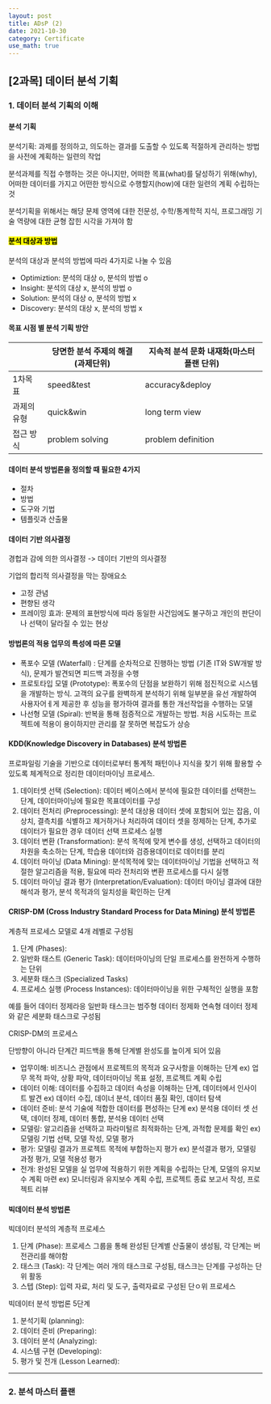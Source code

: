 ```yaml
---
layout: post
title: ADsP (2)
date: 2021-10-30
category: Certificate
use_math: true
---
```



## [2과목] 데이터 분석 기획

### 1. 데이터 분석 기획의 이해

#### 분석 기획 

분석기획: 과제를 정의하고, 의도하는 결과를 도출할 수 있도록 적절하게 관리하는 방법을 사전에 계획하는 일련의 작업 

분석과제를 직접 수행하는 것은 아니지만, 어떠한 목표(what)를 달성하기 위해(why), 어떠한 데이터를 가지고 어떤한 방식으로 수행할지(how)에 대한 일련의 계획 수립하는 것

분석기획을 위해서는 해당 문제 영역에 대한 전문성, 수학/통계학적 지식, 프로그래밍 기술 역량에 대한 균형 잡힌 시각을 가져야 함 

#### <mark> 분석 대상과 방법 </mark>

분석의 대상과 분석의 방법에 따라 4가지로 나눌 수 있음

- Optimiztion: 분석의 대상 o, 분석의 방법 o
- Insight: 분석의 대상 x, 분석의 방법 o
- Solution: 분석의 대상 o, 분석의 방법 x
- Discovery: 분석의 대상 x, 분석의 방법 x

#### 목표 시점 별 분석 기획 방안 

|    |당면한 분석 주제의 해결 (과제단위)|지속적 분석 문화 내재화(마스터 플랜 단위)|
|---|---|---|
|1차목표| speed&test| accuracy&deploy|
|과제의 유형|quick&win|long term view|
|접근 방식| problem solving| problem definition|

#### 데이터 분석 방법론을 정의할 때 필요한 4가지

- 절차
- 방법
- 도구와 기법
- 템플릿과 산출물

#### 데이터 기반 의사결정

경헙과 감에 의한 의사결정 -> 데이터 기반의 의사결정

기업의 합리적 의사결정을 막는 장애요소

- 고정 관념
- 편향된 생각
- 프레이밍 효과: 문제의 표현방식에 따라 동일한 사건임에도 불구하고 개인의 판단이나 선택이 달라질 수 있는 현상 

#### 방법론의 적용 업무의 특성에 따른 모델 

- 폭포수 모델 (Waterfall) : 단계를 순차적으로 진행하는 방법 (기존 IT와 SW개발 방식), 문제가 발견되면 피드백 과정을 수행
- 프로토타입 모델 (Prototype): 폭포수의 단점을 보완하기 위해 점진적으로 시스템을 개발하는 방식. 고객의 요구를 완벽하게 분석하기 위해 일부분을 유선 개발하여 사용자어ㅔ게 제공한 후 성능을 평가하여 결과를 통한 개선작업을 수행하는 모델
- 나선형 모델 (Spiral): 반복을 통해 점증적으로 개발하는 방법. 처음 시도하는 프로젝트에 적용이 용이하지만 관리를 잘 못하면 복잡도가 상승

#### KDD(Knowledge Discovery in Databases) 분석 방법론

프로파일링 기술을 기반으로 데이터로부터 통계적 패턴이나 지식을 찾기 위해 활용할 수 있도록 체계적으로 정리한 데이터마이닝 프로세스.

1) 데이터셋 선택 (Selection): 데이터 베이스에서 분석에 필요한 데이터를 선택한느 단계, 데이터마이닝에 필요한 목표데이터를 구성
2) 데이터 전처리 (Preprocessing): 분석 대상용 데이터 셋에 포함되어 있는 잡음, 이상치, 결측치를 식별하고 제거하거나 처리하여 데이터 셋을 정제하는 단계, 추가로 데이터가 필요한 경우 데이터 선택 프로세스 실행
3) 데이터 변환 (Transformation): 분석 목적에 맞게 변수를 생성, 선택하고 데이터의 차원을 축소하는 단계, 학습용 데이터와 검증용데이터로 데이터를 분리
4) 데이터 마이닝 (Data Mining): 분석목적에 맞는 데이터마이닝 기법을 선택하고 적절한 알고리즘을 적용, 필요에 따라 전처리와 변환 프로세스를 다시 실행
5) 데이터 마이닝 결과 평가 (Interpretation/Evaluation): 데이터 마이닝 결과에 대한 해석과 평가, 분석 목적과의 일치성을 확인하는 단계 

#### CRISP-DM (Cross Industry Standard Process for Data Mining) 분석 방법론

계층적 프로세스 모델로 4개 레벨로 구성됨

1) 단계 (Phases): 
2) 일반화 태스트 (Generic Task): 데이터마이닝의 단일 프로세스를 완전하게 수행하는 단위
3) 세분화 태스크 (Specialized Tasks)
4) 프로세스 실행 (Process Instances): 데이터마이닝을 위한 구체적인 실행을 포함 

예를 들어 데이터 정제라응 일반화 태스크는 범주형 데이터 정제화 연속형 데이터 정제와 같은 세분화 태스크로 구성됨 <br>


CRISP-DM의 프로세스

단방향이 아니라 단계간 피드백을 통해 단계별 완성도를 높이게 되어 있음 

- 업무이해: 비즈니스 관점에서 프로젝트의 목적과 요구사항을 이해하는 단계 ex) 업무 목적 파악, 상황 파악, 데이터마이닝 목표 설정, 프로젝트 계획 수립
- 데이터 이해: 데이터를 수집하고 데이터 속성을 이해하는 단계, 데이터에서 인사이트 발견 ex) 데이터 수집, 데이너 분석, 데이터 품질 확인, 데이터 탐색
- 데이터 준비: 분석 기술에 적합한 데이터를 편성하는 단계 ex) 분석용 데이터 셋 선택, 데이터 정제, 데이터 통합, 분석용 데이터 선택 
- 모델링: 알고리즘을 선택하고 파라미털르 최적화하는 단계, 과적합 문제를 확인 ex) 모델링 기법 선택, 모델 작성, 모델 평가
- 평가: 모델링 결과가 프로젝트 목적에 부합하는지 평가 ex) 분석결과 평가, 모델링 과정 평가, 모델 적용성 평가 
- 전개: 완성된 모델을 실 업무에 적용하기 위한 계획을 수립하는 단계, 모델의 유지보수 계획 마련 ex) 모니터링과 유지보수 계획 수립, 프로젝트 종료 보고서 작성, 프로젝트 리뷰 


#### 빅데이터 분석 방법론

빅데이터 분석의 계층적 프로세스 

1) 단계 (Phase): 프로세스 그룹을 통해 완성된 단계별 산출물이 생성됨, 각 단계는 버전관리를 해야함
2) 태스크 (Task): 각 단계는 여러 개의 태스크로 구성됨, 태스크는 단계를 구성하는 단위 활동
3) 스텝 (Step): 입력 자료, 처리 및 도구, 출력자료로 구성된 단ㅇ위 프로세스


빅데이터 분석 방법론 5단계 

1) 분석기획 (planning): 
2) 데이터 준비 (Preparing):
3) 데이터 분석 (Analyzing):
4) 시스템 구현 (Developing):
5) 평가 및 전개 (Lesson Learned):

-----

### 2. 분석 마스터 플랜
